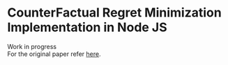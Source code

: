 # CounterFactual Regret Minimization Implementation in Node JS

Work in progress
<br>
For the original paper refer <a href="http://modelai.gettysburg.edu/2013/cfr/cfr.pdf">here</a>.